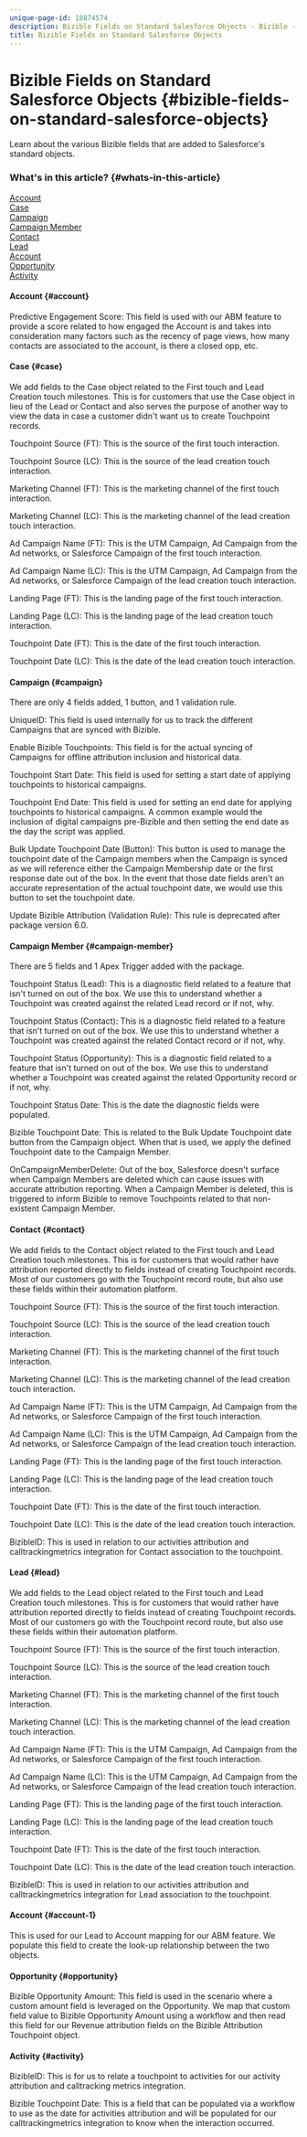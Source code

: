 ```yaml
---
unique-page-id: 18874574
description: Bizible Fields on Standard Salesforce Objects - Bizible - Product Documentation
title: Bizible Fields on Standard Salesforce Objects
---
```


# Bizible Fields on Standard Salesforce Objects {#bizible-fields-on-standard-salesforce-objects}

Learn about the various Bizible fields that are added to Salesforce's standard objects.

### What's in this article? {#whats-in-this-article}

[Account](#account)  
[Case](#case)  
[Campaign](#campaign)  
[Campaign Member](#campaign-member)  
[Contact](#contact)  
[Lead](#lead)  
[Account](#account)  
[Opportunity](#opportunity)  
[Activity](#activity)

#### Account {#account}

Predictive Engagement Score: This field is used with our ABM feature to provide a score related to how engaged the Account is and takes into consideration many factors such as the recency of page views, how many contacts are associated to the account, is there a closed opp, etc.

#### Case {#case}

We add fields to the Case object related to the First touch and Lead Creation touch milestones. This is for customers that use the Case object in lieu of the Lead or Contact and also serves the purpose of another way to view the data in case a customer didn't want us to create Touchpoint records.

Touchpoint Source (FT): This is the source of the first touch interaction.

Touchpoint Source (LC): This is the source of the lead creation touch interaction.

Marketing Channel (FT): This is the marketing channel of the first touch interaction.

Marketing Channel (LC): This is the marketing channel of the lead creation touch interaction.

Ad Campaign Name (FT): This is the UTM Campaign, Ad Campaign from the Ad networks, or Salesforce Campaign of the first touch interaction.

Ad Campaign Name (LC): This is the UTM Campaign, Ad Campaign from the Ad networks, or Salesforce Campaign of the lead creation touch interaction.

Landing Page (FT): This is the landing page of the first touch interaction.

Landing Page (LC): This is the landing page of the lead creation touch interaction.

Touchpoint Date (FT): This is the date of the first touch interaction.

Touchpoint Date (LC): This is the date of the lead creation touch interaction.

#### Campaign {#campaign}

There are only 4 fields added, 1 button, and 1 validation rule.

UniqueID: This field is used internally for us to track the different Campaigns that are synced with Bizible.

Enable Bizible Touchpoints: This field is for the actual syncing of Campaigns for offline attribution inclusion and historical data.

Touchpoint Start Date: This field is used for setting a start date of applying touchpoints to historical campaigns.

Touchpoint End Date: This field is used for setting an end date for applying touchpoints to historical campaigns. A common example would the inclusion of digital campaigns pre-Bizible and then setting the end date as the day the script was applied.

Bulk Update Touchpoint Date (Button): This button is used to manage the touchpoint date of the Campaign members when the Campaign is synced as we will reference either the Campaign Membership date or the first response date out of the box. In the event that those date fields aren't an accurate representation of the actual touchpoint date, we would use this button to set the touchpoint date.

Update Bizible Attribution (Validation Rule): This rule is deprecated after package version 6.0.

#### Campaign Member {#campaign-member}

There are 5 fields and 1 Apex Trigger added with the package.

Touchpoint Status (Lead): This is a diagnostic field related to a feature that isn't turned on out of the box. We use this to understand whether a Touchpoint was created against the related Lead record or if not, why.

Touchpoint Status (Contact): This is a diagnostic field related to a feature that isn't turned on out of the box. We use this to understand whether a Touchpoint was created against the related Contact record or if not, why.

Touchpoint Status (Opportunity): This is a diagnostic field related to a feature that isn't turned on out of the box. We use this to understand whether a Touchpoint was created against the related Opportunity record or if not, why.

Touchpoint Status Date: This is the date the diagnostic fields were populated.

Bizible Touchpoint Date: This is related to the Bulk Update Touchpoint date button from the Campaign object. When that is used, we apply the defined Touchpoint date to the Campaign Member.

OnCampaignMemberDelete: Out of the box, Salesforce doesn't surface when Campaign Members are deleted which can cause issues with accurate attribution reporting. When a Campaign Member is deleted, this is triggered to inform Bizible to remove Touchpoints related to that non-existent Campaign Member.

#### Contact {#contact}

We add fields to the Contact object related to the First touch and Lead Creation touch milestones. This is for customers that would rather have attribution reported directly to fields instead of creating Touchpoint records. Most of our customers go with the Touchpoint record route, but also use these fields within their automation platform.

Touchpoint Source (FT): This is the source of the first touch interaction.

Touchpoint Source (LC): This is the source of the lead creation touch interaction.

Marketing Channel (FT): This is the marketing channel of the first touch interaction.

Marketing Channel (LC): This is the marketing channel of the lead creation touch interaction.

Ad Campaign Name (FT): This is the UTM Campaign, Ad Campaign from the Ad networks, or Salesforce Campaign of the first touch interaction.

Ad Campaign Name (LC): This is the UTM Campaign, Ad Campaign from the Ad networks, or Salesforce Campaign of the lead creation touch interaction.

Landing Page (FT): This is the landing page of the first touch interaction.

Landing Page (LC): This is the landing page of the lead creation touch interaction.

Touchpoint Date (FT): This is the date of the first touch interaction.

Touchpoint Date (LC): This is the date of the lead creation touch interaction.

BizibleID: This is used in relation to our activities attribution and calltrackingmetrics integration for Contact association to the touchpoint.

#### Lead {#lead}

We add fields to the Lead object related to the First touch and Lead Creation touch milestones. This is for customers that would rather have attribution reported directly to fields instead of creating Touchpoint records. Most of our customers go with the Touchpoint record route, but also use these fields within their automation platform.

Touchpoint Source (FT): This is the source of the first touch interaction.

Touchpoint Source (LC): This is the source of the lead creation touch interaction.

Marketing Channel (FT): This is the marketing channel of the first touch interaction.

Marketing Channel (LC): This is the marketing channel of the lead creation touch interaction.

Ad Campaign Name (FT): This is the UTM Campaign, Ad Campaign from the Ad networks, or Salesforce Campaign of the first touch interaction.

Ad Campaign Name (LC): This is the UTM Campaign, Ad Campaign from the Ad networks, or Salesforce Campaign of the lead creation touch interaction.

Landing Page (FT): This is the landing page of the first touch interaction.

Landing Page (LC): This is the landing page of the lead creation touch interaction.

Touchpoint Date (FT): This is the date of the first touch interaction.

Touchpoint Date (LC): This is the date of the lead creation touch interaction.

BizibleID: This is used in relation to our activities attribution and calltrackingmetrics integration for Lead association to the touchpoint.

#### Account {#account-1}

This is used for our Lead to Account mapping for our ABM feature. We populate this field to create the look-up relationship between the two objects.

#### Opportunity {#opportunity}

Bizible Opportunity Amount: This field is used in the scenario where a custom amount field is leveraged on the Opportunity. We map that custom field value to Bizible Opportunity Amount using a workflow and then read this field for our Revenue attribution fields on the Bizible Attribution Touchpoint object.

#### Activity {#activity}

BizibleID: This is for us to relate a touchpoint to activities for our activity attribution and calltracking metrics integration.

Bizible Touchpoint Date: This is a field that can be populated via a workflow to use as the date for activities attribution and will be populated for our calltrackingmetrics integration to know when the interaction occurred.
